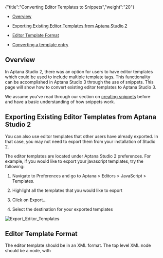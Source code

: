 {"title":"Converting Editor Templates to Snippets","weight":"20"} 

*   [Overview](#Overview)
    
*   [Exporting Existing Editor Templates from Aptana Studio 2](#ExportingExistingEditorTemplatesfromAptanaStudio2)
    
*   [Editor Template Format](#EditorTemplateFormat)
    
*   [Converting a template entry](#Convertingatemplateentry)
    

## Overview

In Aptana Studio 2, there was an option for users to have editor templates which could be used to include multiple template tags. This functionality can be accomplished in Aptana Studio 3 through the use of snippets. This page will show how to convert existing editor templates to Aptana Studio 3.

We assume you've read through our section on [creating snippets](/docs/appc/Axway_Appcelerator_Studio/Axway_Appcelerator_Studio_Guide/Customizing_Studio/Snippets/Creating_a_New_Snippet/) before and have a basic understanding of how snippets work.

## Exporting Existing Editor Templates from Aptana Studio 2

You can also use editor templates that other users have already exported. In that case, you may not need to export them from your installation of Studio 2.

The editor templates are located under Aptana Studio 2 preferences. For example, if you would like to export your javascript templates, try the following:

1.  Navigate to Preferences and go to Aptana > Editors > JavaScript > Templates.
    
2.  Highlight all the templates that you would like to export
    
3.  Click on Export...
    
4.  Select the destination for your exported templates
    

![Export_Editor_Templates](/Images/appc/download/attachments/30083260/Export_Editor_Templates.png)

## Editor Template Format

The editor template should be in an XML format. The top level XML node should be a <templates> node, with <template> nodes as children.

Here is an example of an editor template with a single entry

`<?xml version=``"1.0"` `encoding=``"UTF-8"``?>`

`<templates>`

`<template autoinsert=``"true"` `context=``"com.aptana.ide.editors.contextType.text/javascript"` `deleted=``"false"` `description=``"Function"` `enabled=``"true"`

`id=``"com.aptana.ide.editors.js.templates.function.tm"` `name=``"fun"``>function ${name} (${args}) {`

`${cursor}`

`}</template>`

`</templates>`

## Converting a template entry

In this section, we will reference the editor template above and convert the template entry into a snippet. From the example above, each <template> node would correspond to a snippet that will want to add to your ruble.

As you may know from the [Creating a New Snippet](/docs/appc/Axway_Appcelerator_Studio/Axway_Appcelerator_Studio_Guide/Customizing_Studio/Snippets/Creating_a_New_Snippet/) section, there are three key items for a snippet (trigger, expansion and scope). The relationship between the template node and the key items are as follows:

*   trigger: the 'name' attribute
    
*   expansion: the content inside the <template> node
    
*   scope: the editor scope where this snippet will be active (in this case it would be javascript)
    

The description attribute of "Function" also corresponds to the description of the snippet.

The snippet for the template would look like:

`snippet` `"Function"`  `do` `|s|`

`s.trigger =` `"fun"`

`s.expansion = "function ${``1``:name} (${``2``:args}) {`

`${``3``:cursor}`

`}"`

`end`